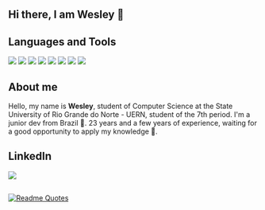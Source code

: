 
## Hi there, I am Wesley 👋

## Languages and Tools

<img src="https://img.shields.io/badge/javascript%20-%23323330.svg?&style=for-the-badge&logo=javascript&logoColor=%23F7DF1E"/> <img src="https://img.shields.io/badge/typescript%20-%23007ACC.svg?&style=for-the-badge&logo=typescript&logoColor=white"/> <img src="https://img.shields.io/badge/node.js%20-%2343853D.svg?&style=for-the-badge&logo=node.js&logoColor=white"/> <img src="https://img.shields.io/badge/html5%20-%23E34F26.svg?&style=for-the-badge&logo=html5&logoColor=white"/> <img src="https://img.shields.io/badge/css3%20-%231572B6.svg?&style=for-the-badge&logo=css3&logoColor=white"/> <img src="https://img.shields.io/badge/express.js%20-%23404d59.svg?&style=for-the-badge"/> <img src="https://img.shields.io/badge/react%20-%2320232a.svg?&style=for-the-badge&logo=react&logoColor=%2361DAFB"/> <img src="https://img.shields.io/badge/sqlite-%2307405e.svg?&style=for-the-badge&logo=sqlite&logoColor=white"/>


## About me

Hello, my name is **Wesley**, student of Computer Science at the State University of Rio Grande do Norte - UERN, student of the 7th period. I'm a junior dev from Brazil :green_heart:. 23 years and a few years of experience, waiting for a good opportunity to apply my knowledge :muscle:.

## LinkedIn
<a href="https://www.linkedin.com/in/wesleyisrael/">
<img src="https://img.shields.io/badge/linkedin%20-%230077B5.svg?&style=for-the-badge&logo=linkedin&logoColor=white"/>
</a>

## 
[![Readme Quotes](https://quotes-github-readme.vercel.app/api?type=horizontal)](https://github.com/piyushsuthar/github-readme-quotes)

